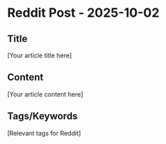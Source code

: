 # Reddit Post - 2025-10-02

## Title
[Your article title here]

## Content
[Your article content here]

## Tags/Keywords
[Relevant tags for Reddit]
